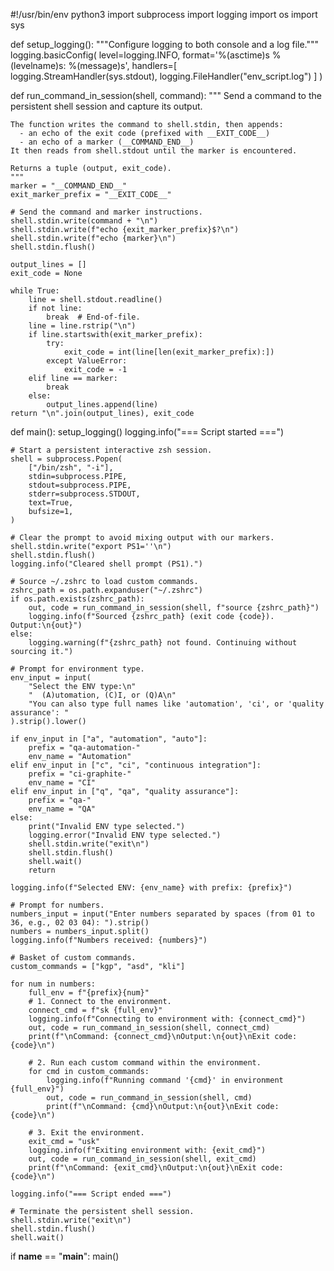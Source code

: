 #!/usr/bin/env python3
import subprocess
import logging
import os
import sys

def setup_logging():
    """Configure logging to both console and a log file."""
    logging.basicConfig(
        level=logging.INFO,
        format='%(asctime)s %(levelname)s: %(message)s',
        handlers=[
            logging.StreamHandler(sys.stdout),
            logging.FileHandler("env_script.log")
        ]
    )

def run_command_in_session(shell, command):
    """
    Send a command to the persistent shell session and capture its output.
    
    The function writes the command to shell.stdin, then appends:
      - an echo of the exit code (prefixed with __EXIT_CODE__)
      - an echo of a marker (__COMMAND_END__)
    It then reads from shell.stdout until the marker is encountered.
    
    Returns a tuple (output, exit_code).
    """
    marker = "__COMMAND_END__"
    exit_marker_prefix = "__EXIT_CODE__"
    
    # Send the command and marker instructions.
    shell.stdin.write(command + "\n")
    shell.stdin.write(f"echo {exit_marker_prefix}$?\n")
    shell.stdin.write(f"echo {marker}\n")
    shell.stdin.flush()
    
    output_lines = []
    exit_code = None
    
    while True:
        line = shell.stdout.readline()
        if not line:
            break  # End-of-file.
        line = line.rstrip("\n")
        if line.startswith(exit_marker_prefix):
            try:
                exit_code = int(line[len(exit_marker_prefix):])
            except ValueError:
                exit_code = -1
        elif line == marker:
            break
        else:
            output_lines.append(line)
    return "\n".join(output_lines), exit_code

def main():
    setup_logging()
    logging.info("=== Script started ===")
    
    # Start a persistent interactive zsh session.
    shell = subprocess.Popen(
        ["/bin/zsh", "-i"],
        stdin=subprocess.PIPE,
        stdout=subprocess.PIPE,
        stderr=subprocess.STDOUT,
        text=True,
        bufsize=1,
    )
    
    # Clear the prompt to avoid mixing output with our markers.
    shell.stdin.write("export PS1=''\n")
    shell.stdin.flush()
    logging.info("Cleared shell prompt (PS1).")
    
    # Source ~/.zshrc to load custom commands.
    zshrc_path = os.path.expanduser("~/.zshrc")
    if os.path.exists(zshrc_path):
        out, code = run_command_in_session(shell, f"source {zshrc_path}")
        logging.info(f"Sourced {zshrc_path} (exit code {code}). Output:\n{out}")
    else:
        logging.warning(f"{zshrc_path} not found. Continuing without sourcing it.")
    
    # Prompt for environment type.
    env_input = input(
        "Select the ENV type:\n"
        "  (A)utomation, (C)I, or (Q)A\n"
        "You can also type full names like 'automation', 'ci', or 'quality assurance': "
    ).strip().lower()
    
    if env_input in ["a", "automation", "auto"]:
        prefix = "qa-automation-"
        env_name = "Automation"
    elif env_input in ["c", "ci", "continuous integration"]:
        prefix = "ci-graphite-"
        env_name = "CI"
    elif env_input in ["q", "qa", "quality assurance"]:
        prefix = "qa-"
        env_name = "QA"
    else:
        print("Invalid ENV type selected.")
        logging.error("Invalid ENV type selected.")
        shell.stdin.write("exit\n")
        shell.stdin.flush()
        shell.wait()
        return

    logging.info(f"Selected ENV: {env_name} with prefix: {prefix}")
    
    # Prompt for numbers.
    numbers_input = input("Enter numbers separated by spaces (from 01 to 36, e.g., 02 03 04): ").strip()
    numbers = numbers_input.split()
    logging.info(f"Numbers received: {numbers}")
    
    # Basket of custom commands.
    custom_commands = ["kgp", "asd", "kli"]
    
    for num in numbers:
        full_env = f"{prefix}{num}"
        # 1. Connect to the environment.
        connect_cmd = f"sk {full_env}"
        logging.info(f"Connecting to environment with: {connect_cmd}")
        out, code = run_command_in_session(shell, connect_cmd)
        print(f"\nCommand: {connect_cmd}\nOutput:\n{out}\nExit code: {code}\n")
        
        # 2. Run each custom command within the environment.
        for cmd in custom_commands:
            logging.info(f"Running command '{cmd}' in environment {full_env}")
            out, code = run_command_in_session(shell, cmd)
            print(f"\nCommand: {cmd}\nOutput:\n{out}\nExit code: {code}\n")
        
        # 3. Exit the environment.
        exit_cmd = "usk"
        logging.info(f"Exiting environment with: {exit_cmd}")
        out, code = run_command_in_session(shell, exit_cmd)
        print(f"\nCommand: {exit_cmd}\nOutput:\n{out}\nExit code: {code}\n")
    
    logging.info("=== Script ended ===")
    
    # Terminate the persistent shell session.
    shell.stdin.write("exit\n")
    shell.stdin.flush()
    shell.wait()

if __name__ == "__main__":
    main()
